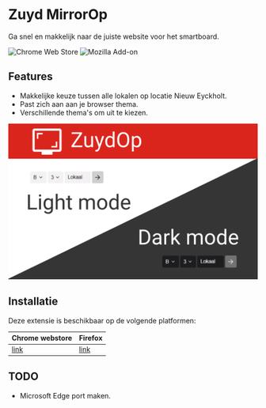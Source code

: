# Zuyd MirrorOp

Ga snel en makkelijk naar de juiste website voor het smartboard.

![Chrome Web Store](https://img.shields.io/chrome-web-store/v/cjnhfanldejdcbepeobokiciojhbbgmk?color=informational&label=Chrome%20web%20store&logo=Google-Chrome&style=for-the-badge)
![Mozilla Add-on](https://img.shields.io/amo/v/zuydop?color=informational&logo=firefox&style=for-the-badge)

## Features

- Makkelijke keuze tussen alle lokalen op locatie Nieuw Eyckholt.
- Past zich aan aan je browser thema.
- Verschillende thema's om uit te kiezen.

![screenshot](/images/Screenshot_1.png)

## Installatie

Deze extensie is beschikbaar op de volgende platformen:

| Chrome webstore                                                                           | Firefox                                                     |
| ----------------------------------------------------------------------------------------- | ----------------------------------------------------------- |
| [link](https://chrome.google.com/webstore/detail/zuydop/cjnhfanldejdcbepeobokiciojhbbgmk) | [link](https://addons.mozilla.org/nl/firefox/addon/zuydop/) |

## TODO

- Microsoft Edge port maken.
